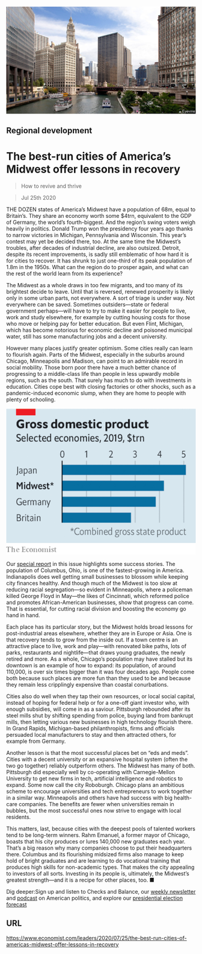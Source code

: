 ![](./images/20200725_LDP502.jpg)

## Regional development

# The best-run cities of America’s Midwest offer lessons in recovery

> How to revive and thrive

> Jul 25th 2020

THE DOZEN states of America’s Midwest have a population of 68m, equal to Britain’s. They share an economy worth some $4trn, equivalent to the GDP of Germany, the world’s fourth-biggest. And the region’s swing voters weigh heavily in politics. Donald Trump won the presidency four years ago thanks to narrow victories in Michigan, Pennsylvania and Wisconsin. This year’s contest may yet be decided there, too. At the same time the Midwest’s troubles, after decades of industrial decline, are also outsized. Detroit, despite its recent improvements, is sadly still emblematic of how hard it is for cities to recover. It has shrunk to just one-third of its peak population of 1.8m in the 1950s. What can the region do to prosper again, and what can the rest of the world learn from its experience?

The Midwest as a whole draws in too few migrants, and too many of its brightest decide to leave. Until that is reversed, renewed prosperity is likely only in some urban parts, not everywhere. A sort of triage is under way. Not everywhere can be saved. Sometimes outsiders—state or federal government perhaps—will have to try to make it easier for people to live, work and study elsewhere, for example by cutting housing costs for those who move or helping pay for better education. But even Flint, Michigan, which has become notorious for economic decline and poisoned municipal water, still has some manufacturing jobs and a decent university.

However many places justify greater optimism. Some cities really can learn to flourish again. Parts of the Midwest, especially in the suburbs around Chicago, Minneapolis and Madison, can point to an admirable record in social mobility. Those born poor there have a much better chance of progressing to a middle-class life than people in less upwardly mobile regions, such as the south. That surely has much to do with investments in education. Cities cope best with closing factories or other shocks, such as a pandemic-induced economic slump, when they are home to people with plenty of schooling.



![](./images/20200725_LDC596.png)

Our [special report](https://www.economist.com//special-report/2020/07/23/a-region-with-outsized-punch) in this issue highlights some success stories. The population of Columbus, Ohio, is one of the fastest-growing in America. Indianapolis does well getting small businesses to blossom while keeping city finances healthy. And though much of the Midwest is too slow at reducing racial segregation—so evident in Minneapolis, where a policeman killed George Floyd in May—the likes of Cincinnati, which reformed police and promotes African-American businesses, show that progress can come. That is essential, for cutting racial division and boosting the economy go hand in hand.

Each place has its particular story, but the Midwest holds broad lessons for post-industrial areas elsewhere, whether they are in Europe or Asia. One is that recovery tends to grow from the inside out. If a town centre is an attractive place to live, work and play—with renovated bike paths, lots of parks, restaurants and nightlife—that draws young graduates, the newly retired and more. As a whole, Chicago’s population may have stalled but its downtown is an example of how to expand: its population, of around 110,000, is over six times bigger than it was four decades ago. People come both because such places are more fun than they used to be and because they remain less cripplingly expensive than coastal conurbations.

Cities also do well when they tap their own resources, or local social capital, instead of hoping for federal help or for a one-off giant investor who, with enough subsidies, will come in as a saviour. Pittsburgh rebounded after its steel mills shut by shifting spending from police, buying land from bankrupt mills, then letting various new businesses in high technology flourish there. In Grand Rapids, Michigan-based philanthropists, firms and officials persuaded local manufacturers to stay and then attracted others, for example from Germany.

Another lesson is that the most successful places bet on “eds and meds”. Cities with a decent university or an expansive hospital system (often the two go together) reliably outperform others. The Midwest has many of both. Pittsburgh did especially well by co-operating with Carnegie-Mellon University to get new firms in tech, artificial intelligence and robotics to expand. Some now call the city Roboburgh. Chicago plans an ambitious scheme to encourage universities and tech entrepreneurs to work together in a similar way. Minneapolis and others have had success with big health-care companies. The benefits are fewer when universities remain in bubbles, but the most successful ones now strive to engage with local residents.

This matters, last, because cities with the deepest pools of talented workers tend to be long-term winners. Rahm Emanuel, a former mayor of Chicago, boasts that his city produces or lures 140,000 new graduates each year. That’s a big reason why many companies choose to put their headquarters there. Columbus and its flourishing midsized firms also manage to keep hold of bright graduates and are learning to do vocational training that produces high skills for non-academic types. That makes the city appealing to investors of all sorts. Investing in its people is, ultimately, the Midwest’s greatest strength—and it is a recipe for other places, too. ■

Dig deeper:Sign up and listen to Checks and Balance, our [weekly newsletter](https://www.economist.com//checksandbalance/) and [podcast](https://www.economist.com//podcasts/2020/07/17/checks-and-balance-our-weekly-podcast-on-american-politics) on American politics, and explore our [presidential election forecast](https://www.economist.com/https://projects.economist.com/us-2020-forecast/president)

## URL

https://www.economist.com/leaders/2020/07/25/the-best-run-cities-of-americas-midwest-offer-lessons-in-recovery
